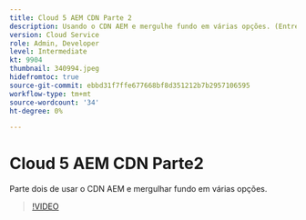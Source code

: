 ```yaml
---
title: Cloud 5 AEM CDN Parte 2
description: Usando o CDN AEM e mergulhe fundo em várias opções. (Entre 60 e 160 caracteres)
version: Cloud Service
role: Admin, Developer
level: Intermediate
kt: 9904
thumbnail: 340994.jpeg
hidefromtoc: true
source-git-commit: ebbd31f7ffe677668bf8d351212b7b2957106595
workflow-type: tm+mt
source-wordcount: '34'
ht-degree: 0%

---
```



# Cloud 5 AEM CDN Parte2

Parte dois de usar o CDN AEM e mergulhar fundo em várias opções. 

>[!VIDEO](https://video.tv.adobe.com/v/340994/?quality=12&learn=on)

